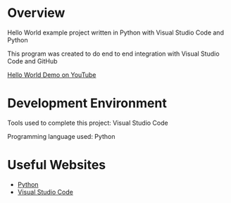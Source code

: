 # Overview

Hello World example project written in Python with Visual Studio Code and Python

This program was created to do end to end integration with Visual Studio Code and GitHub

[Hello World Demo on YouTube](https://youtu.be/GnWdZEMYbVE)

# Development Environment

Tools used to complete this project: Visual Studio Code

Programming language used: Python

# Useful Websites

* [Python](http://python.org)
* [Visual Studio Code](http://code.visualstudio.com)